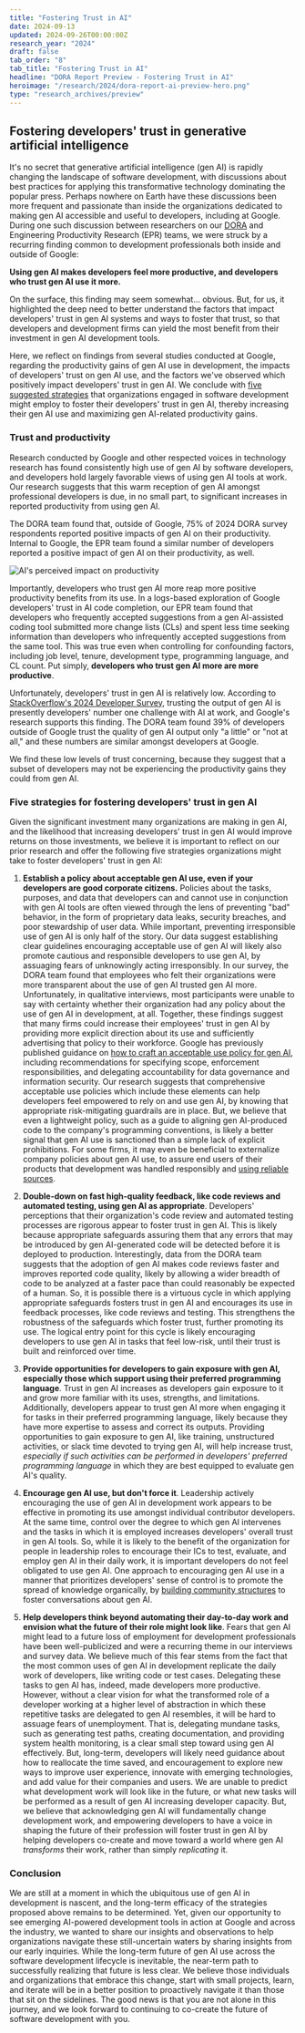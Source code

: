 ```yaml
---
title: "Fostering Trust in AI"
date: 2024-09-13
updated: 2024-09-26T00:00:00Z
research_year: "2024"
draft: false
tab_order: "8"
tab_title: "Fostering Trust in AI"
headline: "DORA Report Preview - Fostering Trust in AI"
heroimage: "/research/2024/dora-report-ai-preview-hero.png"
type: "research_archives/preview"
---
```


## Fostering developers' trust in generative artificial intelligence

It's no secret that generative artificial intelligence (gen AI) is rapidly changing the landscape of software development, with discussions about best practices for applying this transformative technology dominating the popular press. Perhaps nowhere on Earth have these discussions been more frequent and passionate than inside the organizations dedicated to making gen AI accessible and useful to developers, including at Google. During one such discussion between researchers on our [DORA](/research/team) and Engineering Productivity Research (EPR) teams, we were struck by a recurring finding common to development professionals both inside and outside of Google:

**Using gen AI makes developers feel more productive, and developers who trust gen AI use it more.**

On the surface, this finding may seem somewhat... obvious. But, for us, it highlighted the deep need to better understand the factors that impact developers' trust in gen AI systems and ways to foster that trust, so that developers and development firms can yield the most benefit from their investment in gen AI development tools.

Here, we reflect on findings from several studies conducted at Google, regarding the productivity gains of gen AI use in development, the impacts of developers' trust on gen AI use, and the factors we've observed which positively impact developers' trust in gen AI. We conclude with [five suggested strategies](/research/2024/trust-in-ai/#five-strategies-for-fostering-developers-trust-in-gen-ai) that organizations engaged in software development might employ to foster their developers' trust in gen AI, thereby increasing their gen AI use and maximizing gen AI-related productivity gains.

### Trust and productivity

Research conducted by Google and other respected voices in technology research has found consistently high use of gen AI by software developers, and developers hold largely favorable views of using gen AI tools at work. Our research suggests that this warm reception of gen AI amongst professional developers is due, in no small part, to significant increases in reported productivity from using gen AI.

The DORA team found that, outside of Google, 75% of 2024 DORA survey respondents reported positive impacts of gen AI on their productivity. Internal to Google, the EPR team found a similar number of developers reported a positive impact of gen AI on their productivity, as well.

![AI's perceived impact on productivity](ai-productivity-attitudes.png "AI's perceived impact on productivity")

Importantly, developers who trust gen AI more reap more positive productivity benefits from its use. In a logs-based exploration of Google developers' trust in AI code completion, our EPR team found that developers who frequently accepted suggestions from a gen AI-assisted coding tool submitted more change lists (CLs) and spent less time seeking information than developers who infrequently accepted suggestions from the same tool. This was true even when controlling for confounding factors, including job level, tenure, development type, programming language, and CL count. Put simply, **developers who trust gen AI more are more productive**.

Unfortunately, developers' trust in gen AI is relatively low. According to [StackOverflow's 2024 Developer Survey](https://survey.stackoverflow.co/2024/ai#developer-tools), trusting the output of gen AI is presently developers' number one challenge with AI at work, and Google's research supports this finding. The DORA team found 39% of developers outside of Google trust the quality of gen AI output only "a little" or "not at all," and these numbers are similar amongst developers at Google.

We find these low levels of trust concerning, because they suggest that a subset of developers may not be experiencing the productivity gains they could from gen AI.

### Five strategies for fostering developers' trust in gen AI

Given the significant investment many organizations are making in gen AI, and the likelihood that increasing developers' trust in gen AI would improve returns on those investments, we believe it is important to reflect on our prior research and offer the following five strategies organizations might take to foster developers' trust in gen AI:

1. **Establish a policy about acceptable gen AI use, even if your developers are good corporate citizens.** Policies about the tasks, purposes, and data that developers can and cannot use in conjunction with gen AI tools are often viewed through the lens of preventing "bad" behavior, in the form of proprietary data leaks, security breaches, and poor stewardship of user data. While important, preventing irresponsible use of gen AI is only half of the story. Our data suggest establishing clear guidelines encouraging acceptable use of gen AI will likely also promote cautious and responsible developers to use gen AI, by assuaging fears of unknowingly acting irresponsibly. In our survey, the DORA team found that employees who felt their organizations were more transparent about the use of gen AI trusted gen AI more. Unfortunately, in qualitative interviews, most participants were unable to say with certainty whether their organization had any policy about the use of gen AI in development, at all. Together, these findings suggest that many firms could increase their employees' trust in gen AI by providing more explicit direction about its use and sufficiently advertising that policy to their workforce. Google has previously published guidance on [how to craft an acceptable use policy for gen AI](https://cloud.google.com/transform/how-to-craft-an-acceptable-use-policy-for-gen-ai-and-look-smart-doing-it), including recommendations for specifying scope, enforcement responsibilities, and delegating accountability for data governance and information security. Our research suggests that comprehensive acceptable use policies which include these elements can help developers feel empowered to rely on and use gen AI, by knowing that appropriate risk-mitigating guardrails are in place. But, we believe that even a lightweight policy, such as a guide to aligning gen AI-produced code to the company's programming conventions, is likely a better signal that gen AI use is sanctioned than a simple lack of explicit prohibitions. For some firms, it may even be beneficial to externalize company policies about gen AI use, to assure end users of their products that development was handled responsibly and [using reliable sources](https://cloud.google.com/gemini/docs/discover/works#how-when-gemini-cites-sources).

1. **Double-down on fast high-quality feedback, like code reviews and automated testing, using gen AI as appropriate**. Developers' perceptions that their organization's code review and automated testing processes are rigorous appear to foster trust in gen AI. This is likely because appropriate safeguards assuring them that any errors that may be introduced by gen AI-generated code will be detected before it is deployed to production. Interestingly, data from the DORA team suggests that the adoption of gen AI makes code reviews faster and improves reported code quality, likely by allowing a wider breadth of code to be analyzed at a faster pace than could reasonably be expected of a human. So, it is possible there is a virtuous cycle in which applying appropriate safeguards fosters trust in gen AI and encourages its use in feedback processes, like code reviews and testing. This strengthens the robustness of the safeguards which foster trust, further promoting its use. The logical entry point for this cycle is likely encouraging developers to use gen AI in tasks that feel low-risk, until their trust is built and reinforced over time.

1. **Provide opportunities for developers to gain exposure with gen AI, especially those which support using their preferred programming language**. Trust in gen AI increases as developers gain exposure to it and grow more familiar with its uses, strengths, and limitations. Additionally, developers appear to trust gen AI more when engaging it for tasks in their preferred programming language, likely because they have more expertise to assess and correct its outputs. Providing opportunities to gain exposure to gen AI, like training, unstructured activities, or slack time devoted to trying gen AI, will help increase trust, _especially if such activities can be performed in developers' preferred programming language_ in which they are best equipped to evaluate gen AI's quality.

1. **Encourage gen AI use, but don't force it**. Leadership actively encouraging the use of gen AI in development work appears to be effective in promoting its use amongst individual contributor developers. At the same time, control over the degree to which gen AI intervenes and the tasks in which it is employed increases developers' overall trust in gen AI tools. So, while it is likely to the benefit of the organization for people in leadership roles to encourage their ICs to test, evaluate, and employ gen AI in their daily work, it is important developers do not feel obligated to use gen AI. One approach to encouraging gen AI use in a manner that prioritizes developers' sense of control is to promote the spread of knowledge organically, by [building community structures](/guides/devops-culture-transform/#build-community-structures-to-spread-knowledge) to foster conversations about gen AI.

1. **Help developers think beyond automating their day-to-day work and envision what the future of their role might look like**. Fears that gen AI might lead to a future loss of employment for development professionals have been well-publicized and were a recurring theme in our interviews and survey data. We believe much of this fear stems from the fact that the most common uses of gen AI in development replicate the daily work of developers, like writing code or test cases. Delegating these tasks to gen AI has, indeed, made developers more productive. However, without a clear vision for what the transformed role of a developer working at a higher level of abstraction in which these repetitive tasks are delegated to gen AI resembles, it will be hard to assuage fears of unemployment. That is, delegating mundane tasks, such as generating test paths, creating documentation, and providing system health monitoring, is a clear small step toward using gen AI effectively. But, long-term, developers will likely need guidance about how to reallocate the time saved, and encouragement to explore new ways to improve user experience, innovate with emerging technologies, and add value for their companies and users. We are unable to predict what development work will look like in the future, or what new tasks will be performed as a result of gen AI increasing developer capacity. But, we believe that acknowledging gen AI will fundamentally change development work, and empowering developers to have a voice in shaping the future of their profession will foster trust in gen AI by helping developers co-create and move toward a world where gen AI _transforms_ their work, rather than simply _replicating_ it.

### Conclusion

We are still at a moment in which the ubiquitous use of gen AI in development is nascent, and the long-term efficacy of the strategies proposed above remains to be determined. Yet, given our opportunity to see emerging AI-powered development tools in action at Google and across the industry, we wanted to share our insights and observations to help organizations navigate these still-uncertain waters by sharing insights from our early inquiries. While the long-term future of gen AI use across the software development lifecycle is inevitable, the near-term path to successfully realizing that future is less clear.  We believe those individuals and organizations that embrace this change, start with small projects, learn, and iterate will be in a better position to proactively navigate it than those that sit on the sidelines.  The good news is that you are not alone in this journey, and we look forward to continuing to co-create the future of software development with you.
